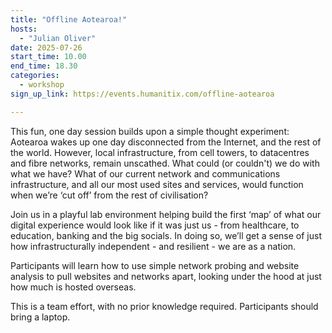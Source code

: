 ```yaml
---
title: "Offline Aotearoa!"
hosts:
  - "Julian Oliver"
date: 2025-07-26
start_time: 10.00
end_time: 18.30
categories:
  - workshop
sign_up_link: https://events.humanitix.com/offline-aotearoa

---
```


This fun, one day session builds upon a simple thought experiment: Aotearoa
wakes up one day disconnected from the Internet, and the rest of the world.
However, local infrastructure, from cell towers, to datacentres and fibre
networks, remain unscathed. What could (or couldn't) we do with what we have?
What of our current network and communications infrastructure, and all our most
used sites and services, would function when we’re ‘cut off’ from the rest of
civilisation?

Join us in a playful lab environment helping build the first ‘map’ of what our
digital experience would look like if it was just us - from healthcare, to
education, banking and the big socials. In doing so, we’ll get a sense of just
how infrastructurally independent - and resilient - we are as a nation.

Participants will learn how to use simple network probing and website analysis
to pull websites and networks apart, looking under the hood at just how much is
hosted overseas.

This is a team effort, with no prior knowledge required. Participants should
bring a laptop.
